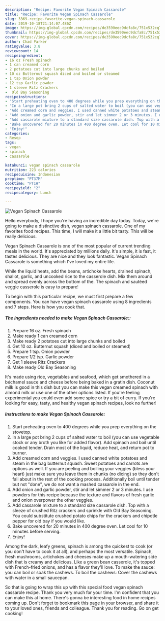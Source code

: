 ```yaml
---
description: "Recipe: Favorite Vegan Spinach Cassarole"
title: "Recipe: Favorite Vegan Spinach Cassarole"
slug: 3369-recipe-favorite-vegan-spinach-cassarole
date: 2019-10-18T21:14:07.486Z
image: https://img-global.cpcdn.com/recipes/de3590eec9dcfa8c/751x532cq70/vegan-spinach-cassarole-recipe-main-photo.jpg
thumbnail: https://img-global.cpcdn.com/recipes/de3590eec9dcfa8c/751x532cq70/vegan-spinach-cassarole-recipe-main-photo.jpg
cover: https://img-global.cpcdn.com/recipes/de3590eec9dcfa8c/751x532cq70/vegan-spinach-cassarole-recipe-main-photo.jpg
author: Chad Parker
ratingvalue: 3.8
reviewcount: 14
recipeingredient:
- 16 oz Fresh spinach
- 1 can creamed corn
- 2 potatoes cut into large chunks and boiled
- 10 oz Butternut squash diced and boiled or steamed
- 1 tsp Onion powder
- 12 tsp Garlic powder
- 1 sleeve Ritz Crackers
-  Old Bay Seasoning
recipeinstructions:
- "Start preheating oven to 400 degrees while you prep everything on the stovetop."
- "In a large pot bring 2 cups of salted water to boil (you can use vegetable stock or any broth you like for added flavor). Add spinach and boil until cooked tender. Drain most of the liquid, reduce heat, and return pot to burner."
- "Add creamed corn and veggies. I used canned white potatoes and steam in the bag butternut squash. Sweet potatoes and carrots are options as well. If you are peeling and boiling your veggies (bless your heart) just make sure you leave them in chunks (no dicing) so they don&#39;t fall about in the rest of the cooking process. Additionally boil until tender but not &#34;done&#34;, we do not want a mashed cassarole in the end."
- "Add onion and garlic powder, stir and let simmer 2 or 3 minutes. I use powders for this recipe because the texture and flavors of fresh garlic and onion overpower the other veggies."
- "Add cassarole mixture to a standard size cassarole dish. Top with a sleeze of crushed Ritz crackers and sprinkle with Old Bay Seasoning. You could substitute crushed potato chips for the crackers and chipotle pepper for old bay if you would like."
- "Bake uncovered for 20 minutes in 400 degree oven. Let cool for 10 minutes before serving."
- "Enjoy!"
categories:
- Resep
tags:
- vegan
- spinach
- cassarole

katakunci: vegan spinach cassarole
nutrition: 223 calories
recipecuisine: Indonesian
preptime: "PT37M"
cooktime: "PT1H"
recipeyield: "2"
recipecategory: Lunch

---
```



![Vegan Spinach Cassarole](https://img-global.cpcdn.com/recipes/de3590eec9dcfa8c/751x532cq70/vegan-spinach-cassarole-recipe-main-photo.jpg)

Hello everybody, I hope you're having an incredible day today. Today, we're going to make a distinctive dish, vegan spinach cassarole. One of my favorites food recipes. This time, I will make it a little bit tasty. This will be really delicious.

Vegan Spinach Cassarole is one of the most popular of current trending meals in the world. It's appreciated by millions daily. It's simple, it is fast, it tastes delicious. They are nice and they look fantastic. Vegan Spinach Cassarole is something which I've loved my entire life.

While the liquid heats, add the beans, artichoke hearts, drained spinach, shallot, garlic, and uncooked rice to the casserole dish. Mix them around and spread evenly across the bottom of the. The spinach and sautéed veggie casserole is easy to prepare!


To begin with this particular recipe, we must first prepare a few components. You can have vegan spinach cassarole using 8 ingredients and 7 steps. Here is how you cook that.

##### The ingredients needed to make Vegan Spinach Cassarole::

1. Prepare 16 oz. Fresh spinach
1. Make ready 1 can creamed corn
1. Make ready 2 potatoes cut into large chunks and boiled
1. Get 10 oz. Butternut squash (diced and boiled or steamed)
1. Prepare 1 tsp. Onion powder
1. Prepare 1/2 tsp. Garlic powder
1. Get 1 sleeve Ritz Crackers
1. Make ready  Old Bay Seasoning


It&#39;s made using rice, vegetables and seafood, which get smothered in a béchamel sauce and cheese before being baked in a gratin dish. Coconut milk is good in this dish but you can make this vegan creamed spinach with almond milk or use one of the other options listed. If you&#39;re feeling experimental you could even add some spice or try a bit of curry. If you&#39;re looking for easy, tasty, and healthy vegan spinach recipes, look no further! 

##### Instructions to make Vegan Spinach Cassarole:

1. Start preheating oven to 400 degrees while you prep everything on the stovetop.
1. In a large pot bring 2 cups of salted water to boil (you can use vegetable stock or any broth you like for added flavor). Add spinach and boil until cooked tender. Drain most of the liquid, reduce heat, and return pot to burner.
1. Add creamed corn and veggies. I used canned white potatoes and steam in the bag butternut squash. Sweet potatoes and carrots are options as well. If you are peeling and boiling your veggies (bless your heart) just make sure you leave them in chunks (no dicing) so they don&#39;t fall about in the rest of the cooking process. Additionally boil until tender but not &#34;done&#34;, we do not want a mashed cassarole in the end.
1. Add onion and garlic powder, stir and let simmer 2 or 3 minutes. I use powders for this recipe because the texture and flavors of fresh garlic and onion overpower the other veggies.
1. Add cassarole mixture to a standard size cassarole dish. Top with a sleeze of crushed Ritz crackers and sprinkle with Old Bay Seasoning. You could substitute crushed potato chips for the crackers and chipotle pepper for old bay if you would like.
1. Bake uncovered for 20 minutes in 400 degree oven. Let cool for 10 minutes before serving.
1. Enjoy!


Among the dark, leafy greens, spinach is among the quickest to cook (or you don&#39;t have to cook it at all), and perhaps the most versatile. Spinach, fresh mushrooms, artichokes and cheeses make up a mouth-watering side dish that is creamy and delicious. Like a green bean casserole, it&#39;s topped with French-fried onions, and has a flavor they&#39;ll love. To make the sauce: you can boil or soak the cashews. To boil the cashews: Cover the cashews with water in a small saucepan. 

So that is going to wrap this up with this special food vegan spinach cassarole recipe. Thank you very much for your time. I'm confident that you can make this at home. There's gonna be interesting food in home recipes coming up. Don't forget to bookmark this page in your browser, and share it to your loved ones, friends and colleague. Thank you for reading. Go on get cooking!
